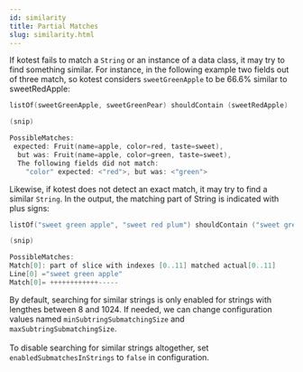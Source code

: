 ```yaml
---
id: similarity
title: Partial Matches
slug: similarity.html
---
```


If kotest fails to match a `String` or an instance of a data class, it may try to find something similar. 
For instance, in the following example two fields out of three match, so kotest considers `sweetGreenApple` to be 66.6% similar to sweetRedApple:

```kotlin
listOf(sweetGreenApple, sweetGreenPear) shouldContain (sweetRedApple)

(snip)

PossibleMatches:
 expected: Fruit(name=apple, color=red, taste=sweet),
  but was: Fruit(name=apple, color=green, taste=sweet),
  The following fields did not match:
    "color" expected: <"red">, but was: <"green">
```

Likewise, if kotest does not detect an exact match, it may try to find a similar `String`. In the output, the matching part of String is indicated with plus signs:

```kotlin
listOf("sweet green apple", "sweet red plum") shouldContain ("sweet green pear")

(snip)

PossibleMatches:
Match[0]: part of slice with indexes [0..11] matched actual[0..11]
Line[0] ="sweet green apple"
Match[0]= ++++++++++++-----
```

By default, searching for similar strings is only enabled for strings with lengthes between 8 and 1024. 
If needed, we can change configuration values named `minSubtringSubmatchingSize` and `maxSubtringSubmatchingSize`.
<br/>
<br/>
To disable searching for similar strings altogether, set `enabledSubmatchesInStrings` to `false` in configuration.
